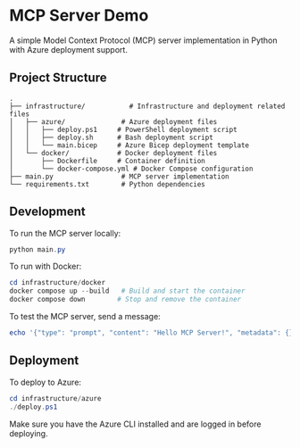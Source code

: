 # MCP Server Demo

A simple Model Context Protocol (MCP) server implementation in Python with Azure deployment support.

## Project Structure

```
.
├── infrastructure/           # Infrastructure and deployment related files
│   ├── azure/              # Azure deployment files
│   │   ├── deploy.ps1     # PowerShell deployment script
│   │   ├── deploy.sh      # Bash deployment script
│   │   └── main.bicep     # Azure Bicep deployment template
│   └── docker/            # Docker deployment files
│       ├── Dockerfile     # Container definition
│       └── docker-compose.yml # Docker Compose configuration
├── main.py                 # MCP server implementation
└── requirements.txt        # Python dependencies
```

## Development

To run the MCP server locally:

```powershell
python main.py
```

To run with Docker:
```powershell
cd infrastructure/docker
docker compose up --build   # Build and start the container
docker compose down        # Stop and remove the container
```

To test the MCP server, send a message:
```powershell
echo '{"type": "prompt", "content": "Hello MCP Server!", "metadata": {}}' | docker compose exec -T mcp-server-demo python -u main.py
```

## Deployment

To deploy to Azure:

```powershell
cd infrastructure/azure
./deploy.ps1
```

Make sure you have the Azure CLI installed and are logged in before deploying.
